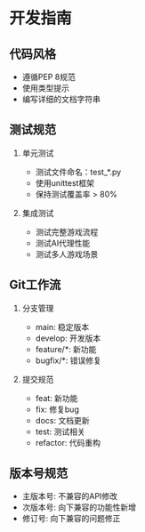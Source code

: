 # 开发指南

## 代码风格
- 遵循PEP 8规范
- 使用类型提示
- 编写详细的文档字符串

## 测试规范
1. 单元测试
   - 测试文件命名：test_*.py
   - 使用unittest框架
   - 保持测试覆盖率 > 80%

2. 集成测试
   - 测试完整游戏流程
   - 测试AI代理性能
   - 测试多人游戏场景

## Git工作流
1. 分支管理
   - main: 稳定版本
   - develop: 开发版本
   - feature/*: 新功能
   - bugfix/*: 错误修复

2. 提交规范
   - feat: 新功能
   - fix: 修复bug
   - docs: 文档更新
   - test: 测试相关
   - refactor: 代码重构

## 版本号规范
- 主版本号: 不兼容的API修改
- 次版本号: 向下兼容的功能性新增
- 修订号: 向下兼容的问题修正 